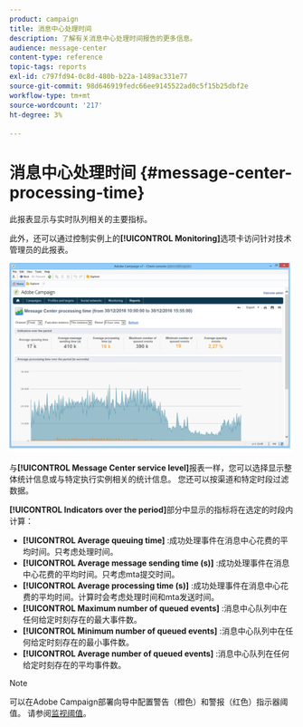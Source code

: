 ```yaml
---
product: campaign
title: 消息中心处理时间
description: 了解有关消息中心处理时间报告的更多信息。
audience: message-center
content-type: reference
topic-tags: reports
exl-id: c797fd94-0c8d-480b-b22a-1489ac331e77
source-git-commit: 98d646919fedc66ee9145522ad0c5f15b25dbf2e
workflow-type: tm+mt
source-wordcount: '217'
ht-degree: 3%

---
```


# 消息中心处理时间 {#message-center-processing-time}

此报表显示与实时队列相关的主要指标。

此外，还可以通过控制实例上的&#x200B;**[!UICONTROL Monitoring]**&#x200B;选项卡访问针对技术管理员的此报表。

![](assets/mc_reports_2.png)

与&#x200B;**[!UICONTROL Message Center service level]**&#x200B;报表一样，您可以选择显示整体统计信息或与特定执行实例相关的统计信息。 您还可以按渠道和特定时段过滤数据。

**[!UICONTROL Indicators over the period]**&#x200B;部分中显示的指标将在选定的时段内计算：

* **[!UICONTROL Average queuing time]** :成功处理事件在消息中心花费的平均时间。只考虑处理时间。
* **[!UICONTROL Average message sending time (s)]** :成功处理事件在消息中心花费的平均时间。只考虑mta提交时间。
* **[!UICONTROL Average processing time (s)]** :成功处理事件在消息中心花费的平均时间。计算时会考虑处理时间和mta发送时间。
* **[!UICONTROL Maximum number of queued events]** :消息中心队列中在任何给定时刻存在的最大事件数。
* **[!UICONTROL Minimum number of queued events]** :消息中心队列中在任何给定时刻存在的最小事件数。
* **[!UICONTROL Average number of queued events]** :消息中心队列在任何给定时刻存在的平均事件数。

>[!NOTE]
>
>可以在Adobe Campaign部署向导中配置警告（橙色）和警报（红色）指示器阈值。 请参阅[监视阈值](../../message-center/using/additional-configurations.md#monitoring-thresholds)。
